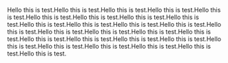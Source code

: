Hello this is test.Hello this is test.Hello this is test.Hello this is test.Hello this is test.Hello this is test.Hello this is test.Hello this is test.Hello this is test.Hello this is test.Hello this is test.Hello this is test.Hello this is test.Hello this is test.Hello this is test.Hello this is test.Hello this is test.Hello this is test.Hello this is test.Hello this is test.Hello this is test.Hello this is test.Hello this is test.Hello this is test.Hello this is test.Hello this is test.Hello this is test.Hello this is test.
